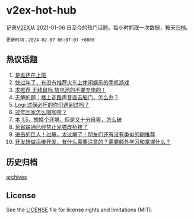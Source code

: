 # v2ex-hot-hub

 记录[V2EX](https://www.v2ex.com/)从 2021-01-06 日至今的热门话题。每小时抓取一次数据，按天[归档](archives)。

`更新时间：2024-02-07 06:07:07 +0800`

## 热议话题

1. [是谁还在上班](https://www.v2ex.com/t/1014557)
1. [快过年了，有没有推荐火车上休闲娱乐的手机游戏](https://www.v2ex.com/t/1014551)
1. [求推荐 无线鼠标 放电池的不要充电的！](https://www.v2ex.com/t/1014566)
1. [无解的题：楼上走路声音直击脑门，怎么办？](https://www.v2ex.com/t/1014574)
1. [Logi 过保必坏的你们遇到过吗？](https://www.v2ex.com/t/1014681)
1. [过年回家怎么喝咖啡？](https://www.v2ex.com/t/1014565)
1. [本 1.5，想换个环境，但是又十分自卑，怎么破](https://www.v2ex.com/t/1014568)
1. [葱省联通已经禁止光猫改桥接了](https://www.v2ex.com/t/1014670)
1. [进击的巨人！过瘾，太过瘾了！朋友们还有没有类似的剧推荐](https://www.v2ex.com/t/1014727)
1. [开发转做运维开发，有什么需要注意的？需要额外学习和掌握什么？](https://www.v2ex.com/t/1014654)

## 历史归档

[archives](archives)

## License

See the [LICENSE](LICENSE) file for license rights and limitations (MIT).
